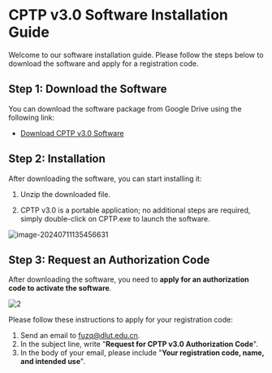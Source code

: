 # CPTP v3.0 Software Installation Guide

Welcome to our software installation guide. Please follow the steps below to download the software and apply for a registration code.

## Step 1: Download the Software
You can download the software package from Google Drive using the following link:
- [Download CPTP v3.0 Software](https://drive.google.com/drive/folders/1D-nZgyNpTFn-9HYfvhuB-uP7G1mTh-0L?usp=drive_link)

## Step 2: Installation

After downloading the software, you can start installing it:

1. Unzip the downloaded file.

2. CPTP v3.0 is a portable application; no additional steps are required, simply double-click on CPTP.exe to launch the software.

![image-20240711135456631](https://github.com/CPTP-DUT/CPTP_v3.0/assets/175286762/49e85fc5-1d4a-491a-813d-a8d80df4efd6)


## Step 3: Request an Authorization Code
After downloading the software, you need to **apply for an authorization code to activate the software**.

![2](https://github.com/CPTP-DUT/CPTP_v3.0/assets/175286762/dab40b92-b3f7-4cf9-aca0-6ca9f5e7eae3)

Please follow these instructions to apply for your registration code:

1. Send an email to fuzq@dlut.edu.cn.
2. In the subject line, write "**Request for CPTP v3.0 Authorization Code**".
3. In the body of your email, please include "**Your registration code, name, and intended use**".

